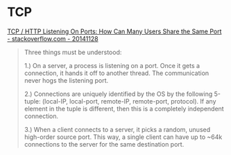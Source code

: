 # TCP

[TCP / HTTP Listening On Ports: How Can Many Users Share the Same Port - stackoverflow.com - 20141128](https://stackoverflow.com/a/27182584)

> Three things must be understood:
>
> 1.) On a server, a process is listening on a port. Once it gets a connection, it hands it off to another thread. The communication never hogs the listening port.
>
> 2.) Connections are uniquely identified by the OS by the following 5-tuple: (local-IP, local-port, remote-IP, remote-port, protocol). If any element in the tuple is different, then this is a completely independent connection.
>
> 3.) When a client connects to a server, it picks a random, unused high-order source port. This way, a single client can have up to ~64k connections to the server for the same destination port.
